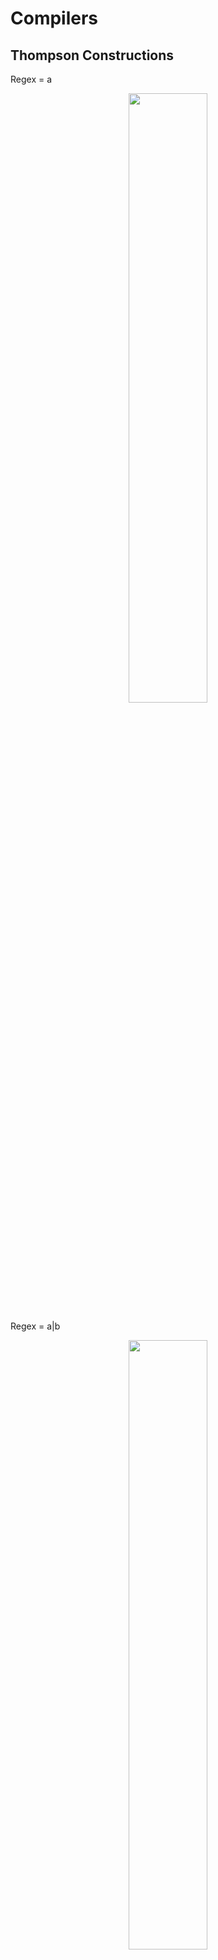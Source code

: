 # Compilers

## Thompson Constructions

Regex = a
<p align="center"> <img src="ss/RegexToAfd/output0.png" width="50%"></p>
Regex = a|b
<p align="center"> <img src="ss/RegexToAfd/output1.png" width="50%"></p>
Regex = ab
<p align="center"> <img src="ss/RegexToAfd/output2.png" width="50%"></p>
Regex = a*
<p align="center"> <img src="ss/RegexToAfd/output3.png" width="50%"></p>
Regex = a+
<p align="center"> <img src="ss/RegexToAfd/output4.png" width="50%"></p>
Regex = a|b|c|d|e|f|g
<p align="center"> <img src="ss/RegexToAfd/output5.png" width="100%"></p>
Regex = (a+|b+)(cd|o+)
<p align="center"> <img src="ss/RegexToAfd/output6.png" width="100%"></p>

## Regex to AFD

Regex = a|b
<p align="center"> <img src="ss/AFD00.png" width="50%"></p>
Regex = ab
<p align="center"> <img src="ss/AFD1.png" width="50%"></p>
Regex = a*
<p align="center"> <img src="ss/AFD22.png" width="50%"></p>
Regex = a+
<p align="center"> <img src="ss/AFD33.png" width="50%"></p>
Regex = a+|b+
<p align="center"> <img src="ss/AFD44.png" width="50%"></p>
Regex = (a+|b+)cd
<p align="center"> <img src="ss/AFD55.png" width="100%"></p>
Regex = (a+|b+)cd(a+b+)
<p align="center"> <img src="ss/AFD66.png" width="100%"></p>
Regex = (c+o+r+o+n+a+v+i+r+u+s+)|(c+o+v+i+d+1+9+)
<p align="center"> <img src="ss/ZAFD10.png" width="100%"></p>
Regex = ((git)|(hub)|(github*)|(c+o+v*i*d+1*9))
<p align="center"> <img src="ss/AFD88.png" width="100%"></p>


## Multi-Function Calculator: mfcalc

Mfcalc
<p align="center"> <img src="ss/Mfcalc/mfcalc.png" width="40%"></p>

Declaration for mfcalc
<p align="center"> <img src="ss/Mfcalc/Declarationformfcalc.png" width="70%"></p>

mfcalc Lexer
<p align="center"> <img src="ss/Mfcalc/mfcalcLexer.png" width="50%"></p>

Grammar Rules
<p align="center"> <img src="ss/Mfcalc/grammarrules.png" width="70%"></p>

Symbol Table
<p align="center"> <img src="ss/Mfcalc/symboltable.png" width="70%"></p>

Mfcalc Main
<p align="center"> <img src="ss/Mfcalc/mfcalcmain.png" width="70%"></p>

SubC-Compiler

Compilation Steps 
<ul>
  <li>	$ lex subc-compiler.l</li>
  <li>  $ yacc subc-compiler.y</li>
  <li>  $ gcc y.tab.c -ll -ly </li>
  <li>  $ ./a.out [filename] </li>

</ul>

